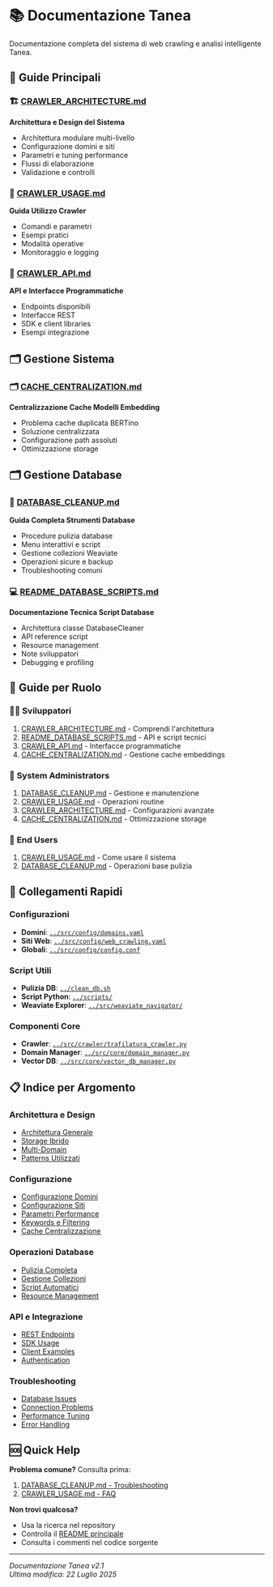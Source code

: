 # 📚 Documentazione Tanea

Documentazione completa del sistema di web crawling e analisi intelligente Tanea.

## 📖 Guide Principali

### 🏗️ [CRAWLER_ARCHITECTURE.md](CRAWLER_ARCHITECTURE.md)
**Architettura e Design del Sistema**
- Architettura modulare multi-livello
- Configurazione domini e siti
- Parametri e tuning performance
- Flussi di elaborazione
- Validazione e controlli

### 🚀 [CRAWLER_USAGE.md](CRAWLER_USAGE.md) 
**Guida Utilizzo Crawler**
- Comandi e parametri
- Esempi pratici
- Modalità operative
- Monitoraggio e logging

### 📡 [CRAWLER_API.md](CRAWLER_API.md)
**API e Interfacce Programmatiche**  
- Endpoints disponibili
- Interfacce REST
- SDK e client libraries
- Esempi integrazione

## 🗂️ Gestione Sistema

### 🗂️ [CACHE_CENTRALIZATION.md](CACHE_CENTRALIZATION.md)
**Centralizzazione Cache Modelli Embedding**
- Problema cache duplicata BERTino
- Soluzione centralizzata
- Configurazione path assoluti
- Ottimizzazione storage

## 🗂️ Gestione Database

### 🔧 [DATABASE_CLEANUP.md](DATABASE_CLEANUP.md)
**Guida Completa Strumenti Database**
- Procedure pulizia database
- Menu interattivi e script
- Gestione collezioni Weaviate  
- Operazioni sicure e backup
- Troubleshooting comuni

### 💻 [README_DATABASE_SCRIPTS.md](README_DATABASE_SCRIPTS.md)
**Documentazione Tecnica Script Database**
- Architettura classe DatabaseCleaner
- API reference script
- Resource management
- Note sviluppatori
- Debugging e profiling

## 🎯 Guide per Ruolo

### 👩‍💻 **Sviluppatori**
1. [CRAWLER_ARCHITECTURE.md](CRAWLER_ARCHITECTURE.md) - Comprendi l'architettura
2. [README_DATABASE_SCRIPTS.md](README_DATABASE_SCRIPTS.md) - API e script tecnici
3. [CRAWLER_API.md](CRAWLER_API.md) - Interfacce programmatiche
4. [CACHE_CENTRALIZATION.md](CACHE_CENTRALIZATION.md) - Gestione cache embeddings

### 🔧 **System Administrators** 
1. [DATABASE_CLEANUP.md](DATABASE_CLEANUP.md) - Gestione e manutenzione
2. [CRAWLER_USAGE.md](CRAWLER_USAGE.md) - Operazioni routine
3. [CRAWLER_ARCHITECTURE.md](CRAWLER_ARCHITECTURE.md) - Configurazioni avanzate
4. [CACHE_CENTRALIZATION.md](CACHE_CENTRALIZATION.md) - Ottimizzazione storage

### 👤 **End Users**
1. [CRAWLER_USAGE.md](CRAWLER_USAGE.md) - Come usare il sistema
2. [DATABASE_CLEANUP.md](DATABASE_CLEANUP.md) - Operazioni base pulizia

## 🔗 Collegamenti Rapidi

### Configurazioni
- **Domini**: [`../src/config/domains.yaml`](../src/config/domains.yaml)
- **Siti Web**: [`../src/config/web_crawling.yaml`](../src/config/web_crawling.yaml)  
- **Globali**: [`../src/config/config.conf`](../src/config/config.conf)

### Script Utili
- **Pulizia DB**: [`../clean_db.sh`](../clean_db.sh)
- **Script Python**: [`../scripts/`](../scripts/)
- **Weaviate Explorer**: [`../src/weaviate_navigator/`](../src/weaviate_navigator/)

### Componenti Core
- **Crawler**: [`../src/crawler/trafilatura_crawler.py`](../src/crawler/trafilatura_crawler.py)
- **Domain Manager**: [`../src/core/domain_manager.py`](../src/core/domain_manager.py)
- **Vector DB**: [`../src/core/vector_db_manager.py`](../src/core/vector_db_manager.py)

## 📋 Indice per Argomento

### Architettura e Design
- [Architettura Generale](CRAWLER_ARCHITECTURE.md#architettura-generale)
- [Storage Ibrido](CRAWLER_ARCHITECTURE.md#storage-ibrido) 
- [Multi-Domain](CRAWLER_ARCHITECTURE.md#gestione-multi-dominio)
- [Patterns Utilizzati](CRAWLER_ARCHITECTURE.md#pattern-architetturali)

### Configurazione
- [Configurazione Domini](CRAWLER_ARCHITECTURE.md#configurazione-domini)
- [Configurazione Siti](CRAWLER_ARCHITECTURE.md#configurazione-siti)
- [Parametri Performance](CRAWLER_ARCHITECTURE.md#parametri-performance)
- [Keywords e Filtering](CRAWLER_ARCHITECTURE.md#keyword-filtering)
- [Cache Centralizzazione](CACHE_CENTRALIZATION.md#configurazione-centralizzata)

### Operazioni Database
- [Pulizia Completa](DATABASE_CLEANUP.md#pulizia-completa)
- [Gestione Collezioni](DATABASE_CLEANUP.md#gestione-collezioni-weaviate)
- [Script Automatici](README_DATABASE_SCRIPTS.md#script-principali)
- [Resource Management](README_DATABASE_SCRIPTS.md#gestione-connessioni)

### API e Integrazione  
- [REST Endpoints](CRAWLER_API.md#endpoints)
- [SDK Usage](CRAWLER_API.md#sdk)
- [Client Examples](CRAWLER_API.md#esempi)
- [Authentication](CRAWLER_API.md#autenticazione)

### Troubleshooting
- [Database Issues](DATABASE_CLEANUP.md#troubleshooting)
- [Connection Problems](README_DATABASE_SCRIPTS.md#troubleshooting)
- [Performance Tuning](CRAWLER_ARCHITECTURE.md#performance-tuning)
- [Error Handling](CRAWLER_USAGE.md#error-handling)

## 🆘 Quick Help

**Problema comune?** Consulta prima:
1. [DATABASE_CLEANUP.md - Troubleshooting](DATABASE_CLEANUP.md#troubleshooting)
2. [CRAWLER_USAGE.md - FAQ](CRAWLER_USAGE.md#faq) 

**Non trovi qualcosa?** 
- Usa la ricerca nel repository
- Controlla il [README principale](../README.md)
- Consulta i commenti nel codice sorgente

---

*Documentazione Tanea v2.1*  
*Ultima modifica: 22 Luglio 2025*